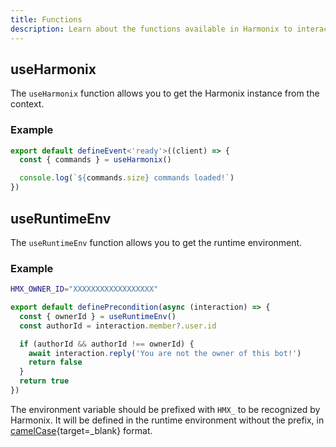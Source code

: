 ```yaml
---
title: Functions
description: Learn about the functions available in Harmonix to interact with the framework.
---
```


## useHarmonix

The `useHarmonix` function allows you to get the Harmonix instance from the context.

### Example

```ts [events/ready.ts] icon=bxl:typescript,numbered
export default defineEvent<'ready'>((client) => {
  const { commands } = useHarmonix()

  console.log(`${commands.size} commands loaded!`)
})
```

## useRuntimeEnv

The `useRuntimeEnv` function allows you to get the runtime environment.

### Example

```bash [.env] icon=ph:faders
HMX_OWNER_ID="XXXXXXXXXXXXXXXXXX"
```

```ts [preconditions/ownerOnly.ts] icon=bxl:typescript,numbered
export default definePrecondition(async (interaction) => {
  const { ownerId } = useRuntimeEnv()
  const authorId = interaction.member?.user.id

  if (authorId && authorId !== ownerId) {
    await interaction.reply('You are not the owner of this bot!')
    return false
  }
  return true
})
```

The environment variable should be prefixed with `HMX_` to be recognized by Harmonix. It will be defined in the runtime environment without the prefix, in [camelCase](https://en.wikipedia.org/wiki/Camel_case){target=\_blank} format.
